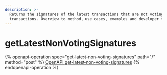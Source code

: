```yaml
---
description: >-
  Returns the signatures of the latest transactions that are not voting
  transactions. Overview to method, use cases, examples and developer tips.
---
```


# getLatestNonVotingSignatures

{% openapi-operation spec="get-latest-non-voting-signatures" path="/" method="post" %}
[OpenAPI get-latest-non-voting-signatures](https://raw.githubusercontent.com/helius-labs/photon/refs/heads/main/src/openapi/specs/getLatestNonVotingSignatures.yaml)
{% endopenapi-operation %}
